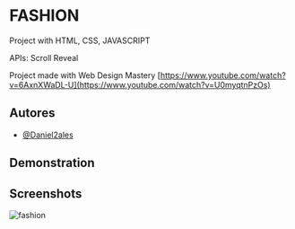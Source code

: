 # FASHION
Project with HTML, CSS, JAVASCRIPT

APIs: Scroll Reveal

Project made with Web Design Mastery
[https://www.youtube.com/watch?v=6AxnXWaDL-U](https://www.youtube.com/watch?v=U0myqtnPzOs)

## Autores
- [@Daniel2ales](https://github.com/Daniel2ales)


## Demonstration


## Screenshots
![fashion](https://github.com/user-attachments/assets/b22d781c-68a1-4804-9297-c3329b16f308)
